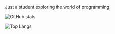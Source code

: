 Just a student exploring the world of programming.

![GitHub stats](https://github-readme-stats.vercel.app/api?username=orest58008&show_icons=true&theme=transparent)

![Top Langs](https://github-readme-stats.vercel.app/api/top-langs/?username=orest58008&layout=donut&theme=transparent)
